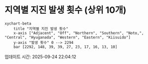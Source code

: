 # 지역별 지진 발생 횟수 (상위 10개)

```mermaid
xychart-beta
    title "지역별 지진 발생 횟수"
    x-axis ["Adjacent", "Off", "Northern", "Southern", "Noto,", "Central", "Hyuganada", "Western", "Eastern", "Kiisuido"]
    y-axis "발생 횟수" 0 --> 2294
    bar [2292, 148, 39, 39, 27, 23, 17, 16, 13, 10]
```

업데이트 시간: 2025-09-24 22:04:12
